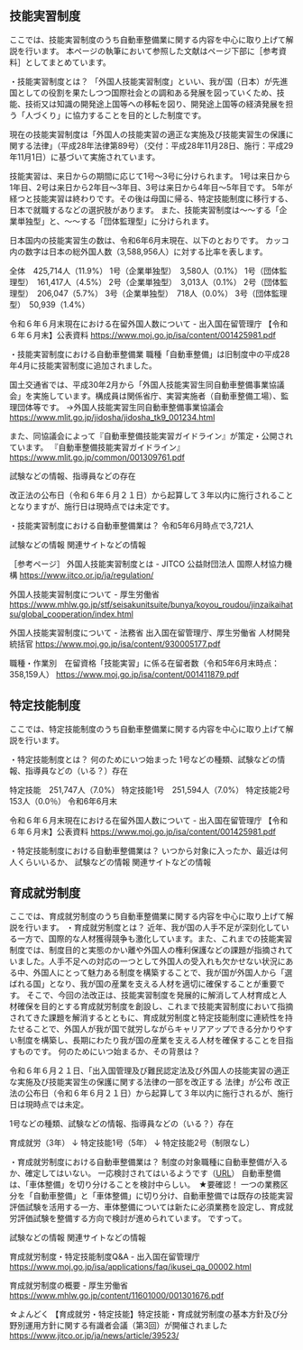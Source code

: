 ## 技能実習制度
ここでは、技能実習制度のうち自動車整備業に関する内容を中心に取り上げて解説を行います。
本ページの執筆において参照した文献はページ下部に［参考資料］としてまとめています。

・技能実習制度とは？
「外国人技能実習制度」といい、我が国（日本）が先進国としての役割を果たしつつ国際社会との調和ある発展を図っていくため、技能、技術又は知識の開発途上国等への移転を図り、開発途上国等の経済発展を担う「人づくり」に協力することを目的とした制度です。

現在の技能実習制度は「外国人の技能実習の適正な実施及び技能実習生の保護に関する法律」（平成28年法律第89号）（交付：平成28年11月28日、施行：平成29年11月1日）に基づいて実施されています。

技能実習は、来日からの期間に応じて1号～3号に分けられます。
1号は来日から1年目、2号は来日から2年目～3年目、3号は来日から4年目～5年目です。
5年が経つと技能実習は終わりです。その後は母国に帰る、特定技能制度に移行する、日本で就職するなどの選択肢があります。
また、技能実習制度は～～する「企業単独型」と、～～する「団体監理型」に分けられます。

日本国内の技能実習生の数は、令和6年6月末現在、以下のとおりです。
カッコ内の数字は日本の総外国人数（3,588,956人）に対する比率を表します。

全体　425,714人（11.9%）
1号（企業単独型）　3,580人（0.1%）
1号（団体監理型）　161,417人（4.5%）
2号（企業単独型）　3,013人（0.1%）
2号（団体監理型）　206,047（5.7%）
3号（企業単独型）　718人（0.0%）
3号（団体監理型）　50,939（1.4%）


令和６年６月末現在における在留外国人数について - 出入国在留管理庁
【令和６年６月末】公表資料
https://www.moj.go.jp/isa/content/001425981.pdf

・技能実習制度における自動車整備業
職種「自動車整備」は旧制度中の平成28年4月に技能実習制度に追加されました。

国土交通省では、平成30年2月から「外国人技能実習生同自動車整備事業協議会」を実施しています。構成員は関係省庁、実習実施者（自動車整備工場）、監理団体等です。
→外国人技能実習生同自動車整備事業協議会
https://www.mlit.go.jp/jidosha/jidosha_tk9_001234.html

また、同協議会によって『自動車整備技能実習ガイドライン』が策定・公開されています。
『自動車整備技能実習ガイドライン』
https://www.mlit.go.jp/common/001309761.pdf



試験などの情報、指導員などの存在

改正法の公布日（令和６年６月２１日）から起算して３年以内に施行されることとなりますが、施行日は現時点では未定です。


・技能実習制度における自動車整備業は？
令和5年6月時点で3,721人

試験などの情報
関連サイトなどの情報

［参考ページ］
外国人技能実習制度とは - JITCO 公益財団法人 国際人材協力機構
https://www.jitco.or.jp/ja/regulation/

外国人技能実習制度について - 厚生労働省
https://www.mhlw.go.jp/stf/seisakunitsuite/bunya/koyou_roudou/jinzaikaihatsu/global_cooperation/index.html

外国人技能実習制度について - 法務省 出入国在留管理庁、厚生労働省 人材開発統括官
https://www.moj.go.jp/isa/content/930005177.pdf

職種・作業別　在留資格「技能実習」に係る在留者数（令和5年6月末時点：358,159人）
https://www.moj.go.jp/isa/content/001411879.pdf
## 特定技能制度
ここでは、特定技能制度のうち自動車整備業に関する内容を中心に取り上げて解説を行います。

・特定技能制度とは？
何のためにいつ始まった
1号などの種類、試験などの情報、指導員などの（いる？）存在

特定技能　251,747人（7.0%）
特定技能1号　251,594人（7.0%）
特定技能2号　153人（0.0％）
令和6年6月末

令和６年６月末現在における在留外国人数について - 出入国在留管理庁
【令和６年６月末】公表資料
https://www.moj.go.jp/isa/content/001425981.pdf

・特定技能制度における自動車整備業は？
いつから対象に入ったか、最近は何人くらいいるか、
試験などの情報
関連サイトなどの情報

## 育成就労制度
ここでは、育成就労制度のうち自動車整備業に関する内容を中心に取り上げて解説を行います。
・育成就労制度とは？
近年、我が国の人手不足が深刻化している一方で、国際的な人材獲得競争も激化しています。また、これまでの技能実習制度では、制度目的と実態のかい離や外国人の権利保護などの課題が指摘されていました。人手不足への対応の一つとして外国人の受入れも欠かせない状況にある中、外国人にとって魅力ある制度を構築することで、我が国が外国人から「選ばれる国」となり、我が国の産業を支える人材を適切に確保することが重要です。
そこで、今回の法改正は、技能実習制度を発展的に解消して人材育成と人材確保を目的とする育成就労制度を創設し、これまで技能実習制度において指摘されてきた課題を解消するとともに、育成就労制度と特定技能制度に連続性を持たせることで、外国人が我が国で就労しながらキャリアアップできる分かりやすい制度を構築し、長期にわたり我が国の産業を支える人材を確保することを目指すものです。
何のためにいつ始まるか、その背景は？

令和６年６月２１日、「出入国管理及び難民認定法及び外国人の技能実習の適正な実施及び技能実習生の保護に関する法律の一部を改正する 法律」が公布
改正法の公布日（令和６年６月２１日）から起算して３年以内に施行されるが、施行日は現時点では未定。


1号などの種類、試験などの情報、指導員などの（いる？）存在

育成就労（3年）
↓
特定技能1号（5年）
↓
特定技能2号（制限なし）

・育成就労制度における自動車整備業は？
制度の対象職種に自動車整備が入るか、確定してはいない。
一応検討されてはいるようです（[URL](https://www.jitco.or.jp/ja/news/article/39523/)）
自動車整備は、「車体整備」を切り分けることを検討中らしい。　★要確認！
	一つの業務区分を「自動車整備」と「車体整備」に切り分け、自動車整備では既存の技能実習評価試験を活用する一方、車体整備については新たに必須業務を設定し、育成就労評価試験を整備する方向で検討が進められています。
ですって。

試験などの情報
関連サイトなどの情報

育成就労制度・特定技能制度Q&A - 出入国在留管理庁
https://www.moj.go.jp/isa/applications/faq/ikusei_qa_00002.html

育成就労制度の概要 - 厚生労働省
https://www.mhlw.go.jp/content/11601000/001301676.pdf


☆よんどく
【育成就労・特定技能】特定技能・育成就労制度の基本方針及び分野別運用方針に関する有識者会議（第3回）が開催されました
https://www.jitco.or.jp/ja/news/article/39523/
